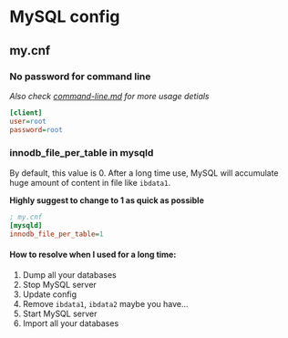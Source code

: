 # MySQL config

## my.cnf

### No password for command line

_Also check [command-line.md](command-line.md) for more usage detials_

```ini
[client]
user=root
password=root
```

### innodb_file_per_table in mysqld

By default, this value is 0. After a long time use, MySQL will accumulate huge amount of content in file like `ibdata1`.

**Highly suggest to change to 1 as quick as possible**

```ini
; my.cnf
[mysqld]
innodb_file_per_table=1
```

#### How to resolve when I used for a long time:

1. Dump all your databases
2. Stop MySQL server
3. Update config
4. Remove `ibdata1`, `ibdata2` maybe you have...
5. Start MySQL server
6. Import all your databases





































<fin>
